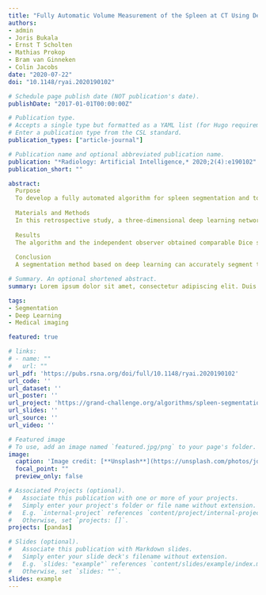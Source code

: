 ```yaml
---
title: "Fully Automatic Volume Measurement of the Spleen at CT Using Deep Learning"
authors:
- admin
- Joris Bukala
- Ernst T Scholten
- Mathias Prokop
- Bram van Ginneken
- Colin Jacobs
date: "2020-07-22"
doi: "10.1148/ryai.2020190102"

# Schedule page publish date (NOT publication's date).
publishDate: "2017-01-01T00:00:00Z"

# Publication type.
# Accepts a single type but formatted as a YAML list (for Hugo requirements).
# Enter a publication type from the CSL standard.
publication_types: ["article-journal"]

# Publication name and optional abbreviated publication name.
publication: "*Radiology: Artificial Intelligence,* 2020;2(4):e190102"
publication_short: ""

abstract:
  Purpose
  To develop a fully automated algorithm for spleen segmentation and to assess the performance of this algorithm in a large dataset.
  
  Materials and Methods
  In this retrospective study, a three-dimensional deep learning network was developed to segment the spleen on thorax-abdomen CT scans. Scans were extracted from patients undergoing oncologic treatment from 2014 to 2017. A total of 1100 scans from 1100 patients were used in this study, and 400 were selected for development of the algorithm. For testing, a dataset of 50 scans was annotated to assess the segmentation accuracy and was compared against the splenic index equation. In a qualitative observer experiment, an enriched set of 100 scan-pairs was used to evaluate whether the algorithm could aid a radiologist in assessing splenic volume change. The reference standard was set by the consensus of two other independent radiologists. A Mann-Whitney U test was conducted to test whether there was a performance difference between the algorithm and the independent observer.
  
  Results
  The algorithm and the independent observer obtained comparable Dice scores (P = .834) on the test set of 50 scans of 0.962 and 0.964, respectively. The radiologist had an agreement with the reference standard in 81% (81 of 100) of the cases after a visual classification of volume change, which increased to 92% (92 of 100) when aided by the algorithm.
  
  Conclusion
  A segmentation method based on deep learning can accurately segment the spleen on CT scans and may help radiologists to detect abnormal splenic volumes and splenic volume changes.

# Summary. An optional shortened abstract.
summary: Lorem ipsum dolor sit amet, consectetur adipiscing elit. Duis posuere tellus ac convallis placerat. Proin tincidunt magna sed ex sollicitudin condimentum.

tags:
- Segmentation
- Deep Learning
- Medical imaging

featured: true

# links:
# - name: ""
#   url: ""
url_pdf: 'https://pubs.rsna.org/doi/full/10.1148/ryai.2020190102'
url_code: ''
url_dataset: ''
url_poster: ''
url_project: 'https://grand-challenge.org/algorithms/spleen-segmentation/'
url_slides: ''
url_source: ''
url_video: ''

# Featured image
# To use, add an image named `featured.jpg/png` to your page's folder. 
image:
  caption: 'Image credit: [**Unsplash**](https://unsplash.com/photos/jdD8gXaTZsc)'
  focal_point: ""
  preview_only: false

# Associated Projects (optional).
#   Associate this publication with one or more of your projects.
#   Simply enter your project's folder or file name without extension.
#   E.g. `internal-project` references `content/project/internal-project/index.md`.
#   Otherwise, set `projects: []`.
projects: [pandas]

# Slides (optional).
#   Associate this publication with Markdown slides.
#   Simply enter your slide deck's filename without extension.
#   E.g. `slides: "example"` references `content/slides/example/index.md`.
#   Otherwise, set `slides: ""`.
slides: example
---
```

